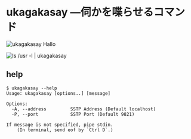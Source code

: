 # ukagakasay ―伺かを喋らせるコマンド

![ukagakasay Hallo](wiki/say_hallo.png)

![ls /usr -l | ukagakasay](pipe_ls.png)

## help

```console
$ ukagakasay --help
Usage: ukagakasay [options..] [message]

Options:
  -A, --address         SSTP Address (Default localhost)
  -P, --port            SSTP Port (Default 9821)

If message is not specified, pipe stdin.
    (In terminal, send eof by `Ctrl D`.)
```

